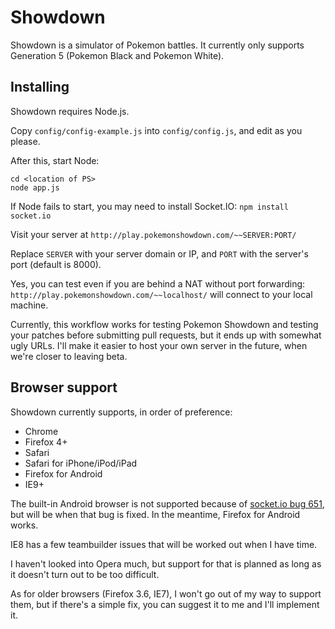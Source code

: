 Showdown
========================================================================

Showdown is a simulator of Pokemon battles. It currently only supports Generation 5 (Pokemon Black and Pokemon White).

Installing
------------------------------------------------------------------------

Showdown requires Node.js.

Copy `config/config-example.js` into `config/config.js`, and edit as you please.

After this, start Node:

    cd <location of PS>
    node app.js

If Node fails to start, you may need to install Socket.IO: `npm install socket.io`

Visit your server at `http://play.pokemonshowdown.com/~~SERVER:PORT/`

Replace `SERVER` with your server domain or IP, and `PORT` with the server's port (default is 8000).

Yes, you can test even if you are behind a NAT without port forwarding: `http://play.pokemonshowdown.com/~~localhost/` will connect to your local machine.

Currently, this workflow works for testing Pokemon Showdown and testing your patches before submitting pull requests, but it ends up with somewhat ugly URLs. I'll make it easier to host your own server in the future, when we're closer to leaving beta.

Browser support
------------------------------------------------------------------------

Showdown currently supports, in order of preference:

 - Chrome
 - Firefox 4+
 - Safari
 - Safari for iPhone/iPod/iPad
 - Firefox for Android
 - IE9+

The built-in Android browser is not supported because of [socket.io bug 651][1], but will be when that bug is fixed. In the meantime, Firefox for Android works.

IE8 has a few teambuilder issues that will be worked out when I have time.

I haven't looked into Opera much, but support for that is planned as long as it doesn't turn out to be too difficult.

As for older browsers (Firefox 3.6, IE7), I won't go out of my way to support them, but if there's a simple fix, you can suggest it to me and I'll implement it.

  [1]: https://github.com/LearnBoost/socket.io/issues/651

